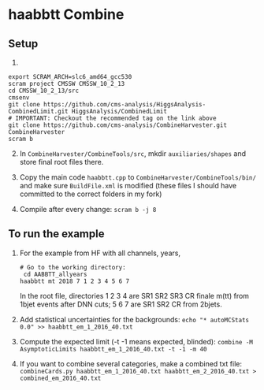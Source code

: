# haabbtt Combine

## Setup

1. 

```
export SCRAM_ARCH=slc6_amd64_gcc530
scram project CMSSW CMSSW_10_2_13
cd CMSSW_10_2_13/src
cmsenv
git clone https://github.com/cms-analysis/HiggsAnalysis-CombinedLimit.git HiggsAnalysis/CombinedLimit
# IMPORTANT: Checkout the recommended tag on the link above
git clone https://github.com/cms-analysis/CombineHarvester.git CombineHarvester
scram b
```

2. In `CombineHarvester/CombineTools/src`, mkdir `auxiliaries/shapes` and store final root files there.

3. Copy the main code `haabbtt.cpp` to `CombineHarvester/CombineTools/bin/` and make sure `BuildFile.xml` is modified
   (these files I should have committed to the correct folders in my fork)

4. Compile after every change:
   `scram b -j 8`

## To run the example
1. For the example from HF with all channels, years, 

   ```
   # Go to the working directory:
    cd AABBTT_allyears
   haabbtt mt 2018 7 1 2 3 4 5 6 7
   ```

   In the root file, directories 1 2 3 4 are SR1 SR2 SR3 CR finale m(tt) from 1bjet events after DNN cuts; 5 6 7 are SR1 SR2 CR from 2bjets.

2. Add statistical uncertainties for the backgrounds: 
   `echo "* autoMCStats 0.0" >> haabbtt_em_1_2016_40.txt`

3. Compute the expected limit (-t -1 means expected, blinded): 
   `combine -M AsymptoticLimits haabbtt_em_1_2016_40.txt -t -1 -m 40`

4. If you want to combine several categories, make a combined txt file:
   `combineCards.py haabbtt_em_1_2016_40.txt haabbtt_em_2_2016_40.txt > combined_em_2016_40.txt` 